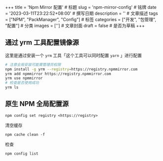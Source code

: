 +++
title = 'Npm Mirror 配置' # 标题
slug = 'npm-mirror-config' # 铭牌
date = '2023-03-11T23:22:52+08:00' # 撰写日期 
description = '' # 文章描述
tags = ["NPM", "PackManager", "Config"] # 标签
categories = ["开发", "包管理", "配置"] # 分类
images = [''] # 文章封面
draft = false # 是否为草稿
+++


## 通过 yrm 工具配置镜像源

这里是通过安装一个 `yrm` 工具「这个工具可以同时配置 `yarn` 」进行配置

```bash
# 注意全局安装可能需管理员权限
npm install -g yrm --registry=https://registry.npmmirror.com 
yrm add npmmirror https://registry.npmmirror.com
yrm use npmmirror
# 检查是否使用成功
yrm ls
```

## 原生 NPM 全局配置源

```shell
npm config set registry <https://registry>
```

清空缓存

```shell
npm cache clean -f
```

检查

```shell
npm config list
```
